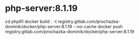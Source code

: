 # php-server:8.1.19
cd php81
docker build . -t registry.gitlab.com/prochazka-dominik/docker/php-server:8.1.19 --no-cache
docker push registry.gitlab.com/prochazka-dominik/docker/php-server:8.1.19
